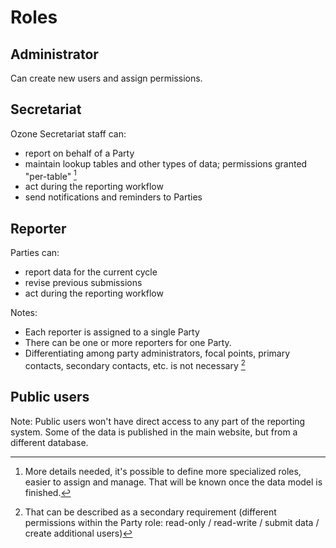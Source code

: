 # Roles


## Administrator

Can create new users and assign permissions.

## Secretariat

Ozone Secretariat staff can:

* report on behalf of a Party
* maintain lookup tables and other types of data; permissions granted "per-table" [^TODO1]
* act during the reporting workflow
* send notifications and reminders to Parties

[^TODO1]: More details needed, it's possible to define more specialized roles, easier to assign and manage. That will be known once the data model is finished.


## Reporter

Parties can:
* report data for the current cycle
* revise previous submissions
* act during the reporting workflow

Notes:

* Each reporter is assigned to a single Party
* There can be one or more reporters for one Party.
* Differentiating among party administrators, focal points, primary contacts, secondary contacts, etc. is not necessary [^TODO2]


[^TODO2]: That can be described as a secondary requirement (different permissions within the Party role: read-only / read-write / submit data / create additional users)


## Public users

Note: Public users won't have direct access to any part of the reporting system. Some of the data is published in the main website, but from a different database.